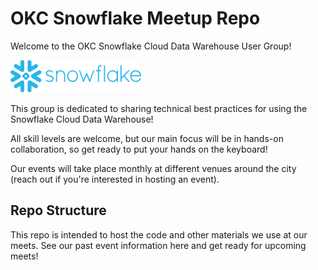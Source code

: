 # OKC Snowflake Meetup Repo
Welcome to the OKC Snowflake Cloud Data Warehouse User Group!

![Snowflake Logo](./snowflakeLogo.svg)

This group is dedicated to sharing technical best practices for using the Snowflake Cloud Data Warehouse!

All skill levels are welcome, but our main focus will be in hands-on collaboration, so get ready to put your hands on the keyboard!

Our events will take place monthly at different venues around the city (reach out if you're interested in hosting an event).

## Repo Structure
This repo is intended to host the code and other materials we use at our meets. See our past event information here and get ready for upcoming meets!

